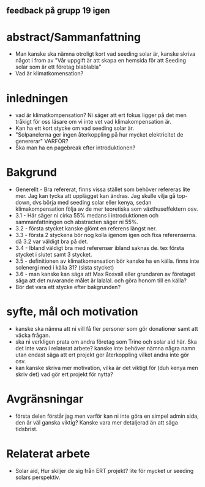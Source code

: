 ## feedback på grupp 19 igen

# abstract/Sammanfattning
- Man kanske ska nämna otroligt kort vad seeding solar är, kanske skriva något i from av "Vår uppgift är att skapa en hemsida för att Seeding solar som är ett företag blablabla"
- Vad är klimatkomensation?
# inledningen
- vad är klimatkompensation? Ni säger att ert fokus ligger på det men tråkigt för oss läsare om vi inte vet vad klimakompensation är.
- Kan ha ett kort stycke om vad seeding solar är.
- "Solpanelerna ger ingen återkoppling på hur mycket elektricitet de genererar" VARFÖR?
- Ska man ha en pagebreak efter introduktionen?

# Bakgrund
- Generellt - Bra refererat, finns vissa stället som behöver refereras lite mer. Jag kan tycka att upplägget kan ändras. Jag skulle vilja gå top-down, dvs börja med seeding solar eller kenya, sedan klimakompensation följa av de mer teoretiska som växthuseffektern osv.
- 3.1 - Här säger ni cirka 55% medans i introduktionen och sammanfattningen och abstracten säger ni 55%.
- 3.2 - första stycket kanske glömt en referens längst ner.
- 3.3 - första 2 styckena bör nog kolla igenom igen och fixa referenserna. då 3.2 var väldigt bra på det.
- 3.4 - Ibland väldigt bra med referenser ibland saknas de. tex första stycket i slutet samt 3 stycket.
- 3.5 - definitionen av klimatkomensation bör kanske ha en källa. finns inte solenergi med i källa 31? (sista stycket)
- 3.6 - man kanske kan säga att Max Rosvall eller grundaren av företaget säga att det nuvarande målet är lalalal. och göra honom till en källa?
- Bör det vara ett stycke efter bakgrunden?

# syfte, mål och motivation
- kanske ska nämna att ni vill få fler personer som gör donationer samt att väcka frågan.
- ska ni verkligen prata om andra företag som Trine och solar aid här. Ska det inte vara i relaterat arbete? kanske inte behöver nämna några namn utan endast säga att ert projekt ger återkoppling vilket andra inte gör osv.
- kan kanske skriva mer motivation, vilka är det viktigt för (duh kenya men skriv det) vad gör ert projekt för nytta?

# Avgränsningar
- första delen förstår jag men varför kan ni inte göra en simpel admin sida, den är väl ganska viktig? Kanske vara mer detaljerad än att säga tidsbrist.

# Relaterat arbete
- Solar aid, Hur skiljer de sig från ERT projekt? lite för mycket ur seeding solars perspektiv.
